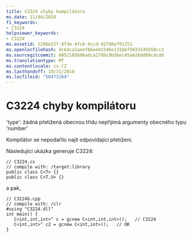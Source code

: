 ```yaml
---
title: C3224 chyby kompilátoru
ms.date: 11/04/2016
f1_keywords:
- C3224
helpviewer_keywords:
- C3224
ms.assetid: 129be22f-8f3e-4fc6-9ccd-d27d8ef91251
ms.openlocfilehash: dc64ca1aeef66eeb554be1316bf9433145b50cc3
ms.sourcegitcommit: 6052185696adca270bc9bdbec45a626dd89cdcdd
ms.translationtype: MT
ms.contentlocale: cs-CZ
ms.lasthandoff: 10/31/2018
ms.locfileid: "50473164"
---
```

# <a name="compiler-error-c3224"></a>C3224 chyby kompilátoru

'type': žádná přetížená obecnou třídu nepřijímá argumenty obecného typu 'number'

Kompilátor se nepodařilo najít odpovídající přetížení.

Následující ukázka generuje C3224:

```
// C3224.cs
// compile with: /target:library
public class C<T> {}
public class C<T,U> {}
```

a pak,

```
// C3224b.cpp
// compile with: /clr
#using "C3224.dll"
int main() {
   C<int,int,int>^ c = gcnew C<int,int,int>();   // C3224
   C<int,int>^ c2 = gcnew C<int,int>();   // OK
}
```